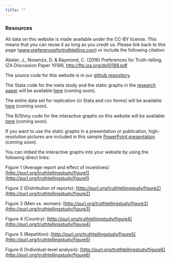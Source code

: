 ```yaml
---
title: ""
---
```



### Resources

All data on this website is made available under the CC-BY license. This means that you can reuse it as long as you credit us. Please link back to this page (www.preferencesfortruthtelling.com) or include the following citation:

Abeler, J., Nosenzo, D. & Raymond, C. (2016) Preferences for Truth-telling, IZA Discussion Paper 10188, http://ftp.iza.org/dp10188.pdf



The source code for this website is in our [github repository](https://github.com/truthtellingstudy/truthtellingstudy.github.io).

The Stata code for the meta study and the static graphs in the [research paper](http://ftp.iza.org/dp10188.pdf) will be available [here](XXX)   (coming soon).

The entire data set for replication (in Stata and csv forms) will be available [here](XXX) (coming soon).

The R/Shiny code for the interactive graphs on this website will be available [here](XXX)  (coming soon).



If you want to use the static graphs in a presentation or publication, high-resolution pictures are included in this sample [PowerPoint presentation](XXX) (coming soon).

You can imbed the interactive graphs into your website by using the following direct links:

Figure 1 (Average report and effect of incentives): [http://purl.org/truthtellingstudy/figure1](http://purl.org/truthtellingstudy/figure1)

Figure 2 (Distribution of reports): [http://purl.org/truthtellingstudy/figure2](http://purl.org/truthtellingstudy/figure2)

Figure 3 (Men vs. women): [http://purl.org/truthtellingstudy/figure3](http://purl.org/truthtellingstudy/figure3)

Figure 4 (Country): [http://purl.org/truthtellingstudy/figure4](http://purl.org/truthtellingstudy/figure4)

Figure 5 (Repetition): [http://purl.org/truthtellingstudy/figure5](http://purl.org/truthtellingstudy/figure5)

Figure 6 (Individual-level analysis): [http://purl.org/truthtellingstudy/figure6](http://purl.org/truthtellingstudy/figure6)


